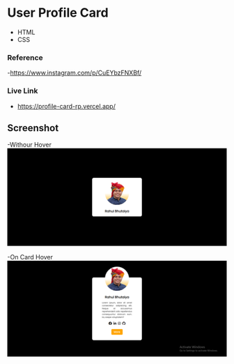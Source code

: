 # User Profile Card

- HTML
- CSS

### Reference
-https://www.instagram.com/p/CuEYbzFNXBf/


### Live Link

- https://profile-card-rp.vercel.app/





## Screenshot

-Withour Hover
![App Screenshot](https://github.com/Rahul-Bhutaiya/Profile-Card/blob/main/project-screenshot/profile%20card.png?raw=true)

-On Card Hover
![App Screenshot](https://github.com/Rahul-Bhutaiya/Profile-Card/blob/main/project-screenshot/profile%20card%20on%20hover.png?raw=true)





